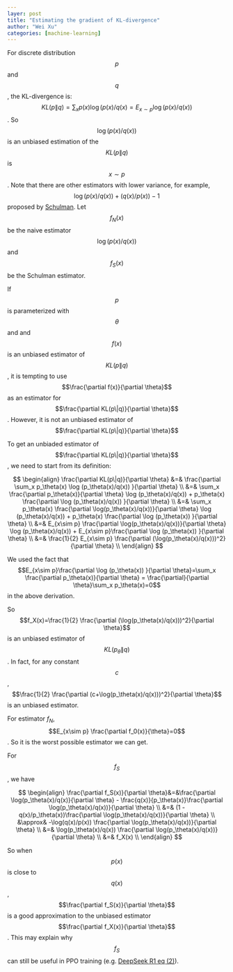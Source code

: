 ```yaml
---
layer: post
title: "Estimating the gradient of KL-divergence"
author: "Wei Xu"
categories: [machine-learning]
---
```


For discrete distribution $$p$$ and $$q$$, the KL-divergence is:
$$KL(p\|q)=\sum_x p(x) \log (p(x)/q(x)=E_{x\sim p} \log(p(x)/q(x))$$.
So $$\log(p(x)/q(x))$$ is an unbiased estimation of the $$KL(p\|q)$$ is $$x\sim p$$.
Note that there are other estimators with lower variance, for example, $$\log(p(x)/q(x))+(q(x)/p(x))-1$$ proposed
by [Schulman](http://joschu.net/blog/kl-approx.html).
Let $$f_N(x)$$ be the naive estimator $$\log (p(x)/q(x))$$ and $$f_S(x)$$ be the Schulman estimator.


If $$p$$ is parameterized with $$\theta$$ and and $$f(x)$$ is an unbiased estimator
of $$KL(p\|q)$$, it is tempting to use $$\frac{\partial f(x)}{\partial \theta}$$ as an estimator for
$$\frac{\partial KL(p\|q)}{\partial \theta}$$. However, it is not an unbiased estimator
of $$\frac{\partial KL(p\|q)}{\partial \theta}$$

To get an unbiaded estimator of $$\frac{\partial KL(p\|q)}{\partial \theta}$$, we need to start from its definition:

$$
\begin{align}
\frac{\partial KL(p\|q)}{\partial \theta} &=& \frac{\partial \sum_x p_\theta(x) \log (p_\theta(x)/q(x)) }{\partial \theta} \\
&=& \sum_x \frac{\partial p_\theta(x)}{\partial \theta} \log (p_\theta(x)/q(x)) + p_\theta(x) \frac{\partial \log (p_\theta(x)/q(x)) }{\partial \theta} \\
&=& \sum_x p_\theta(x) \frac{\partial \log(p_\theta(x)/q(x))}{\partial \theta} \log (p_\theta(x)/q(x)) + p_\theta(x) \frac{\partial \log (p_\theta(x)) }{\partial \theta} \\
&=& E_{x\sim p} \frac{\partial \log(p_\theta(x)/q(x))}{\partial \theta} \log (p_\theta(x)/q(x)) + E_{x\sim p}\frac{\partial \log (p_\theta(x)) }{\partial \theta} \\
&=& \frac{1}{2} E_{x\sim p} \frac{\partial (\log(p_\theta(x)/q(x)))^2}{\partial \theta} \\
\end{align}
$$

We used the fact that $$E_{x\sim p}\frac{\partial \log (p_\theta(x)) }{\partial \theta}=\sum_x \frac{\partial p_\theta(x)}{\partial \theta} = \frac{\partial}{\partial \theta}\sum_x p_\theta(x)=0$$
in the above derivation.

So $$f_X(x)=\frac{1}{2} \frac{\partial (\log(p_\theta(x)/q(x)))^2}{\partial \theta}$$ is an
unbiased estimator of $$KL(p_\theta\|q)$$. In fact, for any constant $$c$$,
$$\frac{1}{2} \frac{\partial (c+\log(p_\theta(x)/q(x)))^2}{\partial \theta}$$ is an unbiased estimator.

For estimator $f_N$, $$E_{x\sim p} \frac{\partial f_0(x)}{\theta}=0$$. So it is the worst possible estimator
we can get.

For $$f_S$$, we have

$$
\begin{align}
\frac{\partial f_S(x)}{\partial \theta}&=&\frac{\partial \log(p_\theta(x)/q(x)}{\partial \theta} - \frac{q(x)}{p_\theta(x)}\frac{\partial \log(p_\theta(x)/q(x))}{\partial \theta} \\
&=& (1 - q(x)/p_\theta(x))\frac{\partial \log(p_\theta(x)/q(x))}{\partial \theta} \\
&\approx& -\log(q(x)/p(x)) \frac{\partial \log(p_\theta(x)/q(x))}{\partial \theta} \\
&=& \log(p_\theta(x)/q(x)) \frac{\partial \log(p_\theta(x)/q(x))}{\partial \theta} \\
&=& f_X(x) \\
\end{align}
$$

So when $$p(x)$$ is close to $$q(x)$$, $$\frac{\partial f_S(x)}{\partial \theta}$$
is a good approximation to the unbiased estimator $$\frac{\partial f_X(x)}{\partial \theta}$$.
This may explain why $$f_S$$ can still be useful in PPO training (e.g. [DeepSeek R1 eq (2)](https://arxiv.org/abs/2501.12948)).
